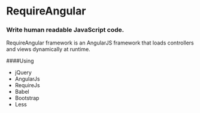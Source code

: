 # RequireAngular

### Write human readable JavaScript code.

RequireAngular framework is an AngularJS framework that loads controllers and views dynamically at runtime.

####Using

* jQuery
* AngularJs
* RequireJs
* Babel
* Bootstrap
* Less
